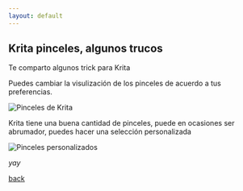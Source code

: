 ```yaml
---
layout: default
---
```


## Krita pinceles, algunos trucos

Te comparto algunos trick para Krita

Puedes cambiar la visulización de los pinceles de acuerdo a tus preferencias.

![Pinceles de Krita](https://i.imgur.com/fARjbk5.png)

Krita tiene una buena cantidad de pinceles, puede en ocasiones ser abrumador, puedes hacer una selección personalizada

![Pinceles personalizados](https://i.imgur.com/J2VAr5B.png)





_yay_

[back](./)
